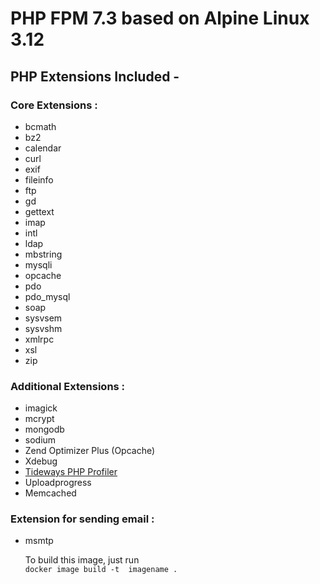 # PHP FPM 7.3 based on Alpine Linux 3.12

## PHP Extensions Included -

### Core Extensions :

* bcmath
* bz2
* calendar
* curl
* exif
* fileinfo
* ftp
* gd
* gettext
* imap
* intl
* ldap
* mbstring
* mysqli
* opcache
* pdo
* pdo_mysql
* soap
* sysvsem
* sysvshm
* xmlrpc
* xsl
* zip

### Additional Extensions :

* imagick
* mcrypt
* mongodb
* sodium
* Zend Optimizer Plus (Opcache)
* Xdebug
* [Tideways PHP Profiler](https://github.com/tideways/php-profiler-extension.git)
* Uploadprogress
* Memcached

### Extension for sending email :

* msmtp

  To build this image, just run  
```docker image build -t  imagename .```